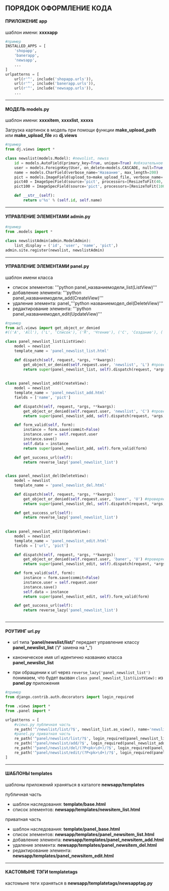 ## ПОРЯДОК ОФОРМЛЕНИЕ КОДА

#### ПРИЛОЖЕНИЕ app

шаблон имени: **xxxxapp**

```python
#пример
INSTALLED_APPS = [
	'shopapp',
	'banerapp',
	'newsapp',
	...
]
urlpatterns = [
	url(r'^', include('shopapp.urls')),
	url(r'^', include('banerapp.urls')),
	url(r'^', include('newsapp.urls')),
	...
```

***

#### МОДЕЛЬ models.py

шаблон имени: **xxxxitem**, **xxxxlist**, **xxxxs**

Загрузка картинок в модель при помощи функции **make_upload_path** или **make_upload_file** из **dj.views**

```python
#пример
from dj.views import *

class newslist(models.Model): #newslist, newss
	id = models.AutoField(primary_key=True, unique=True) #обязательное поле
	user = models.ForeignKey(User, on_delete=models.CASCADE, null=True, blank=True)
	name = models.CharField(verbose_name='Название', max_length=200)
	pict = models.ImageField(upload_to=make_upload_file, verbose_name='Изображение')
	pict40 = ImageSpecField(source='pict', processors=[ResizeToFit(40, 40)], format='PNG', options={'quality': 95})
	pict100 = ImageSpecField(source='pict', processors=[ResizeToFit(100, 100)], format='PNG', options={'quality': 95})

	def __str__(self):
		return u'%s' % (self.id, self.name)
```

***

#### УПРАВЛЕНИЕ ЭЛЕМЕНТАМИ admin.py

```python
#пример
from .models import *

class newslistAdmin(admin.ModelAdmin):
	list_display = ('id', 'user', 'name', 'pict',)
admin.site.register(newslist, newslistAdmin)
```

***

#### УПРАВЛЕНИЕ ЭЛЕМЕНТАМИ panel.py

шаблон имени класса

- список элементов: '''python panel_названиемодели_list(ListView)'''
- добавление элемента: '''python panel_названиемодели_add(CreateView)'''
- удаление элемента: panel_'''python названиемодел_del(DeleteView)'''
- редактирование элемента: '''python panel_названиемодел_edit(UpdateView)'''


```python
#пример
from acl.views import get_object_or_denied
#(('A', 'All'), ('L', 'Список'), ('R', 'Чтение'), ('C', 'Создание'), ('U', 'Редактирование'),)

class panel_newslist_list(ListView):
	model = newslist
	template_name = 'panel_newslist_list.html'

	def dispatch(self, request, *args, **kwargs):
		get_object_or_denied(self.request.user, 'newslist', 'L') #проверяем права
		return super(panel_newslist_list, self).dispatch(request, *args, **kwargs)
		
		
class panel_newslist_add(CreateView):
	model = newslist
	template_name = 'panel_newslist_add.html'
	fields = ['name', 'pict']

	def dispatch(self, request, *args, **kwargs):
		get_object_or_denied(self.request.user, 'newslist', 'C') #проверяем права
		return super(panel_newslist_add, self).dispatch(request, *args, **kwargs)

	def form_valid(self, form):
		instance = form.save(commit=False)
		instance.user = self.request.user
		instance.save()
		self.data = instance
		return super(panel_newslist_add, self).form_valid(form)

	def get_success_url(self):
		return reverse_lazy('panel_newslist_list')
		

class panel_newslist_del(DeleteView):
	model = newslist
	template_name = 'panel_newslist_del.html'

	def dispatch(self, request, *args, **kwargs):
		get_object_or_denied(self.request.user, 'baner', 'U') #проверяем права
		return super(panel_newslist_del, self).dispatch(request, *args, **kwargs)

	def get_success_url(self):
		return reverse_lazy('panel_newslist_list')
		
		
class panel_newslist_edit(UpdateView):
	model = newslist
	template_name = 'panel_newslist_edit.html'
	fields = ['url', 'pict']

	def dispatch(self, request, *args, **kwargs):
		get_object_or_denied(self.request.user, 'baner', 'U') #проверяем права
		return super(panel_newslist_edit, self).dispatch(request, *args, **kwargs)

	def form_valid(self, form):
		instance = form.save(commit=False)
		instance.user = self.request.user
		instance.save()
		self.data = instance
		return super(panel_newslist_edit, self).form_valid(form)

	def get_success_url(self):
		return reverse_lazy('panel_newslist_list')
		
```

***

#### РОУТИНГ url.py

- url типа **'panel/newslist/list/'** передает управление классу **panel_newslist_list** (**'/'** замена на **'_'**)

- каноническое имя url идентично названию класса **panel_newslist_list**

- при обращении к url через ```reverse_lazy('panel_newslist_list')``` понимаем, что будет вызван ```class panel_newslist_list(ListView):``` из **panel.py** приложения

```python
#пример
from django.contrib.auth.decorators import login_required

from .views import *
from .panel import *

urlpatterns = [
	#views.py публичная часть
	re_path('^/newslist/list/?$', newslist_list.as_view(), name='newslist_list'),
	#panel.py приватная часть
	re_path('^panel/newslist/list/?$', login_required(panel_newslist_list.as_view()), name='panel_newslist_list'),
	re_path('^panel/newslist/add/?$', login_required(panel_newslist_add.as_view()), name='panel_newslist_add'),
	re_path('^panel/newslist/del/(?P<pk>\d+)/?$', login_required(panel_newslist_del.as_view()), name='panel_newslist_del'),
	re_path('^panel/newslist/edit/(?P<pk>\d+)/?$', login_required(panel_newslist_edit.as_view()), name='panel_newslist_edit'),
]
```

***

#### ШАБЛОНЫ templates

шаблоны приложений храняться в каталоге **newsapp/templates**

публичная часть
- шаблон наследования: **template/base.html**
- список элементов: **newsapp/templates/newsitem_list.html**

приватная часть
- шаблон наследования: **template/panel_base.html**
- список элементов: **newsapp/templates/panel_newsitem_list.html**
- добавление элемента: **newsapp/templates/panel_newsitem_add.html**
- удаление элемента: **newsapp/templates/panel_newsitem_del.html**
- редактирование элемента: **newsapp/templates/panel_newsitem_edit.html**

***

#### КАСТОМЫНЕ ТЭГИ templatetags
кастомыне теги храняться в  **newsapp/templatetags/newsapptag.py**



